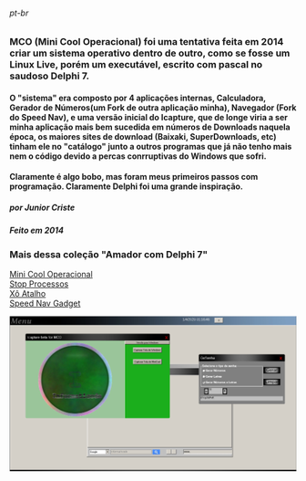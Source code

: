 ###### _pt-br_
###  MCO (Mini Cool Operacional) foi uma tentativa feita em 2014 criar um sistema operativo dentro de outro, como se fosse um Linux Live, porém um executável, escrito com pascal no saudoso Delphi 7.
#### O "sistema" era composto por 4 aplicações internas, Calculadora, Gerador de Números(um Fork de outra aplicação minha), Navegador (Fork do Speed Nav), e uma versão inicial do Icapture, que de longe viria a ser minha aplicação mais bem sucedida em números de Downloads naquela época, os maiores sites de download (Baixaki, SuperDownloads, etc) tinham ele no "catálogo" junto a outros programas que já não tenho mais nem o código devido a percas conrruptivas do Windows que sofri.

#### Claramente é algo bobo, mas foram meus primeiros passos com programação. Claramente Delphi foi uma grande inspiração.
##### por Junior Criste
##### Feito em 2014

### Mais dessa coleção "Amador com Delphi 7" 
<a href="https://github.com/JuniorCriste/M-C-O">Mini Cool Operacional</a><br />
<a href="https://github.com/JuniorCriste/Stop-Processos">Stop Processos</a><br />
<a href="https://github.com/JuniorCriste/Xo-Atalho">Xô Atalho</a><br />
<a href="https://github.com/JuniorCriste/Speed-Nav-Navegador-Flutuante-Gadget">Speed Nav Gadget</a><br />


![](https://github.com/JuniorCriste/M-C-O/blob/master/assets/Capturas/MCO.png)
